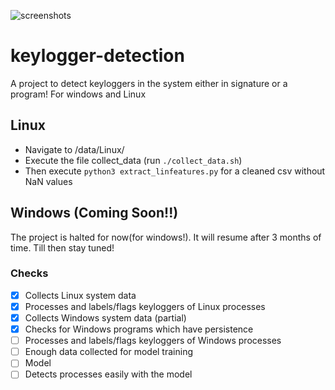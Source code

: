 ![screenshots](https://github.com/hareekshith/keylogger-detection/blob/main/poster_final.jpg)

# keylogger-detection
A project to detect keyloggers in the system either in signature or a program! For windows and Linux

## Linux
* Navigate to /data/Linux/
* Execute the file collect_data (run `./collect_data.sh`)
* Then execute `python3 extract_linfeatures.py` for a cleaned csv without NaN values

## Windows (Coming Soon!!)
The project is halted for now(for windows!). It will resume after 3 months of time. Till then stay tuned!

### Checks
- [x] Collects Linux system data
- [x] Processes and labels/flags keyloggers of Linux processes
- [x] Collects Windows system data (partial)
- [x] Checks for Windows programs which have persistence
- [ ] Processes and labels/flags keyloggers of Windows processes
- [ ] Enough data collected for model training
- [ ] Model
- [ ] Detects processes easily with the model
